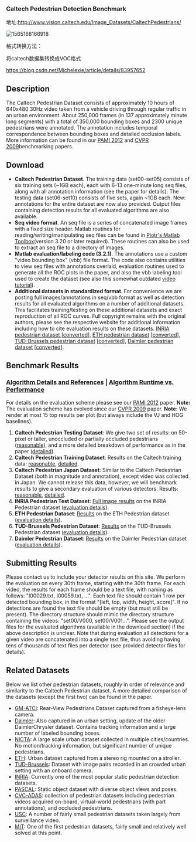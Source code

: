 ### Caltech Pedestrian Detection Benchmark

地址:http://www.vision.caltech.edu/Image_Datasets/CaltechPedestrians/

![1565168166918](C:\Users\j00496872\Desktop\Notes\raw_images\1565168166918.png)

格式转换方法：

将caltech数据集转换成VOC格式

https://blog.csdn.net/Michelexie/article/details/83957652 

## Description

The Caltech Pedestrian Dataset consists of approximately 10 hours of 640x480 30Hz video taken from a vehicle driving through regular traffic in an urban environment. About 250,000 frames (in 137 approximately minute long segments) with a total of 350,000 bounding boxes and 2300 unique pedestrians were annotated. The annotation includes temporal correspondence between bounding boxes and detailed occlusion labels. More information can be found in our [PAMI 2012](http://www.vision.caltech.edu/Image_Datasets/CaltechPedestrians/files/PAMI12pedestrians.pdf) and [CVPR 2009](http://www.vision.caltech.edu/Image_Datasets/CaltechPedestrians/files/CVPR09pedestrians.pdf)benchmarking papers.

## Download

- **Caltech Pedestrian Dataset**. The training data (set00-set05) consists of six training sets (~1GB each), each with 6-13 one-minute long seq files, along with all annotation information (see the paper for details). The testing data (set06-set10) consists of five sets, again ~1GB each. New: annotations for the entire dataset are now also provided. Output files containing detection results for all evaluated algorithms are also available.
- **Seq video format**. An seq file is a series of concatenated image frames with a fixed size header. Matlab routines for reading/writing/manipulating seq files can be found in [Piotr's Matlab Toolbox](https://pdollar.github.io/toolbox/index.html)(version 3.20 or later required). These routines can also be used to extract an seq file to a directory of images.
- **Matlab evaluation/labeling code (3.2.1)**. The annotations use a custom "video bounding box" (vbb) file format. The code also contains utilities to view seq files with annotations overlaid, evaluation routines used to generate all the ROC plots in the paper, and also the vbb labeling tool used to create the dataset (see also this somewhat outdated [video tutorial](http://www.vision.caltech.edu/Image_Datasets/CaltechPedestrians/files/vbbLabelerTutorial-divx.avi)).
- **Additional datasets in standardized format**. For convenience we are posting full images/annotations in seq/vbb format as well as detection results for all evaluated algorithms on a number of additional datasets. This facilitates training/testing on these additional datasets and exact reproduction of all ROC curves. Full copyright remains with the original authors, please see the respective website for additional information including how to cite evaluation results on these datasets. [INRIA pedestrian dataset ](http://pascal.inrialpes.fr/data/human/)[[converted](http://www.vision.caltech.edu/Image_Datasets/CaltechPedestrians/datasets/INRIA/)], [ETH pedestrian dataset](http://www.vision.ee.ethz.ch/~aess/dataset/) [[converted](http://www.vision.caltech.edu/Image_Datasets/CaltechPedestrians/datasets/ETH/)], [TUD-Brussels pedestrian dataset](http://www.d2.mpi-inf.mpg.de/tud-brussels) [[converted](http://www.vision.caltech.edu/Image_Datasets/CaltechPedestrians/datasets/TudBrussels/)], [Daimler pedestrian dataset](http://www.gavrila.net/Research/Pedestrian_Detection/Daimler_Pedestrian_Benchmark_D/Daimler_Mono_Ped__Detection_Be/daimler_mono_ped__detection_be.html) [[converted](http://www.vision.caltech.edu/Image_Datasets/CaltechPedestrians/datasets/Daimler/)].

## Benchmark Results

### [Algorithm Details and References](http://www.vision.caltech.edu/Image_Datasets/CaltechPedestrians/files/algorithms.pdf) | [Algorithm Runtime vs. Performance](http://www.vision.caltech.edu/Image_Datasets/CaltechPedestrians/files/timing.pdf)

For details on the evaluation scheme please see our [PAMI 2012](http://www.vision.caltech.edu/Image_Datasets/CaltechPedestrians/files/PAMI12pedestrians.pdf) paper. 
**Note:** The evaluation scheme has evolved since our [CVPR 2009](http://www.vision.caltech.edu/Image_Datasets/CaltechPedestrians/files/CVPR09pedestrians.pdf) paper. 
**Note:** We render at most 15 top results per plot (but always include the VJ and HOG baselines).

1. **Caltech Pedestrian Testing Dataset**: We give two set of results: on 50-pixel or taller, unoccluded or partially occluded pedestrians ([reasonable](http://www.vision.caltech.edu/Image_Datasets/CaltechPedestrians/rocs/UsaTestRocReasonable.pdf)), and a more detailed breakdown of performance as in the paper ([detailed](http://www.vision.caltech.edu/Image_Datasets/CaltechPedestrians/rocs/UsaTestRocs.pdf)).
2. **Caltech Pedestrian Training Dataset**: Results on the Caltech training data: [reasonable](http://www.vision.caltech.edu/Image_Datasets/CaltechPedestrians/rocs/UsaTrainRocReasonable.pdf), [detailed](http://www.vision.caltech.edu/Image_Datasets/CaltechPedestrians/rocs/UsaTrainRocs.pdf).
3. **Caltech Pedestrian Japan Dataset**: Similar to the Caltech Pedestrian Dataset (both in magnitude and annotation), except video was collected in Japan. We cannot release this data, however, we will benchmark results to give a secondary evaluation of various detectors. Results: [reasonable](http://www.vision.caltech.edu/Image_Datasets/CaltechPedestrians/rocs/JapanRocReasonable.pdf), [detailed](http://www.vision.caltech.edu/Image_Datasets/CaltechPedestrians/rocs/JapanRocs.pdf).
4. **INRIA Pedestrian Test Dataset**: [Full image results](http://www.vision.caltech.edu/Image_Datasets/CaltechPedestrians/rocs/InriaTestRocReasonable.pdf) on the INRIA Pedestrian dataset ([evaluation details](http://www.vision.caltech.edu/Image_Datasets/CaltechPedestrians/datasets/INRIA/readme.txt)).
5. **ETH Pedestrian Dataset**: [Results](http://www.vision.caltech.edu/Image_Datasets/CaltechPedestrians/rocs/ETHRocReasonable.pdf) on the ETH Pedestrian dataset ([evaluation details](http://www.vision.caltech.edu/Image_Datasets/CaltechPedestrians/datasets/ETH/readme.txt)).
6. **TUD-Brussels Pedestrian Dataset**: [Results](http://www.vision.caltech.edu/Image_Datasets/CaltechPedestrians/rocs/TudBrusselsRocReasonable.pdf) on the TUD-Brussels Pedestrian dataset ([evaluation details](http://www.vision.caltech.edu/Image_Datasets/CaltechPedestrians/datasets/TudBrussels/readme.txt)).
7. **Daimler Pedestrian Dataset**: [Results](http://www.vision.caltech.edu/Image_Datasets/CaltechPedestrians/rocs/DaimlerRocReasonable.pdf) on the Daimler Pedestrian dataset ([evaluation details](http://www.vision.caltech.edu/Image_Datasets/CaltechPedestrians/datasets/Daimler/readme.txt)).

## Submitting Results

Please contact us to include your detector results on this site. We perform the evaluation on every 30th frame, starting with the 30th frame. For each video, the results for each frame should be a text file, with naming as follows: "I00029.txt, I00059.txt, ...". Each text file should contain 1 row per detected bounding box, in the format "[left, top, width, height, score]". If no detections are found the text file should be empty (but must still be present). The directory structure should mimic the directory structure containing the videos: "set00/V000, set00/V001...". Please see the output files for the evaluated algorithms (available in the download section) if the above description is unclear. Note that during evaluation all detections for a given video are concatenated into a single text file, thus avoiding having tens of thousands of text files per detector (see provided detector files for details).

## Related Datasets

Below we list other pedestrian datasets, roughly in order of relevance and similarity to the Caltech Pedestrian dataset. A more detailed comparison of the datasets (except the first two) can be found in the paper.

- [GM-ATCI](https://sites.google.com/site/rearviewpeds1/): Rear-View Pedestrians Dataset captured from a fisheye-lens camera.
- [Daimler](http://www.gavrila.net/Datasets/Daimler_Pedestrian_Benchmark_D/daimler_pedestrian_benchmark_d.html): Also captured in an urban setting, update of the older DaimlerChrysler dataset. Contains tracking information and a large number of labeled bounding boxes.
- [NICTA](http://www.nicta.com.au/category/research/computer-vision/tools/automap-datasets/): A large scale urban dataset collected in multiple cities/countries. No motion/tracking information, but significant number of unique pedestrians.
- [ETH](http://www.vision.ee.ethz.ch/~aess/dataset/): Urban dataset captured from a stereo rig mounted on a stroller.
- [TUD-Brussels](http://www.d2.mpi-inf.mpg.de/tud-brussels): Dataset with image pairs recorded in an crowded urban setting with an onboard camera.
- [INRIA](http://pascal.inrialpes.fr/data/human/): Currently one of the most popular static pedestrian detection datasets.
- [PASCAL](http://pascallin.ecs.soton.ac.uk/challenges/VOC/databases.html): Static object dataset with diverse object views and poses.
- [CVC-ADAS](http://www.cvc.uab.es/adas/site/?q=node/7): collection of pedestrian datasets including pedestrian videos acquired on-board, virtual-world pedestrians (with part annotations), and occluded pedestrians.
- [USC](http://iris.usc.edu/Vision-Users/OldUsers/bowu/DatasetWebpage/dataset.html): A number of fairly small pedestrian datasets taken largely from surveillance video.
- [MIT](http://cbcl.mit.edu/software-datasets/PedestrianData.html): One of the first pedestrian datasets, fairly small and relatively well solved at this point.